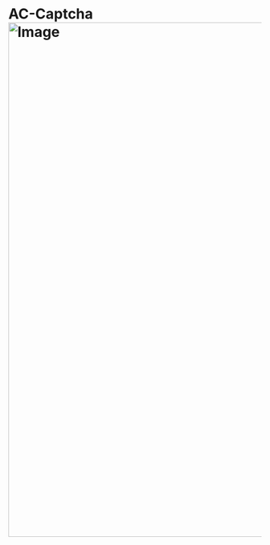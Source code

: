 # AC-Captcha <img width="1024" height="1024" alt="Image" src="https://github.com/user-attachments/assets/99522a0b-8e25-4c07-9d10-967881aa6bff" />
